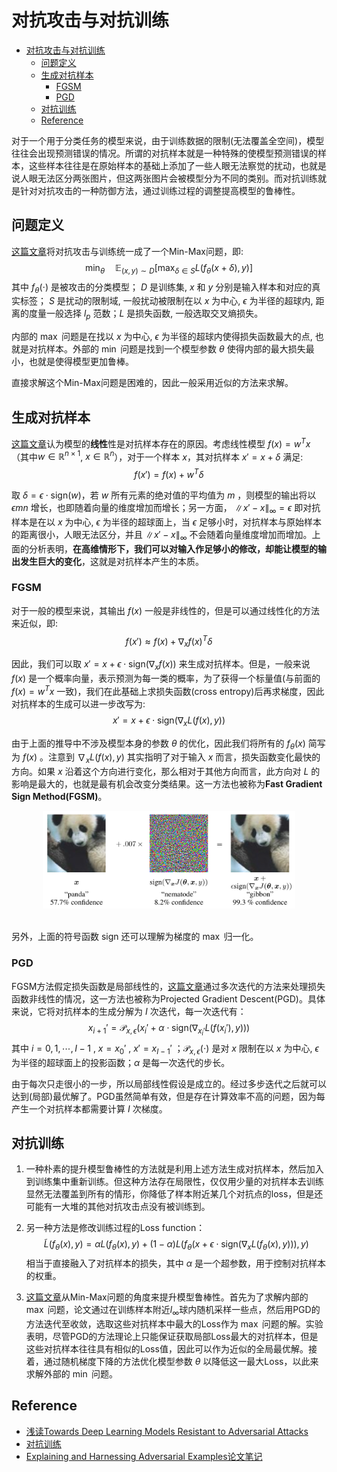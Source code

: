 # 对抗攻击与对抗训练

- [对抗攻击与对抗训练](#对抗攻击与对抗训练)
  - [问题定义](#问题定义)
  - [生成对抗样本](#生成对抗样本)
    - [FGSM](#fgsm)
    - [PGD](#pgd)
  - [对抗训练](#对抗训练)
  - [Reference](#reference)

对于一个用于分类任务的模型来说，由于训练数据的限制(无法覆盖全空间)，模型往往会出现预测错误的情况。所谓的对抗样本就是一种特殊的使模型预测错误的样本，这些样本往往是在原始样本的基础上添加了一些人眼无法察觉的扰动，也就是说人眼无法区分两张图片，但这两张图片会被模型分为不同的类别。而对抗训练就是针对对抗攻击的一种防御方法，通过训练过程的调整提高模型的鲁棒性。

## 问题定义

[这篇文章](https://arxiv.org/abs/1706.06083)将对抗攻击与训练统一成了一个Min-Max问题，即:
$$\min_{\theta}\quad \mathbb{E}_{(x,y)\sim D}\left[\max_{\delta \in S}L(f_{\theta}(x+\delta), y)\right]$$
其中 $f_\theta(\cdot)$ 是被攻击的分类模型； $D$ 是训练集, $x$ 和 $y$ 分别是输入样本和对应的真实标签； $S$ 是扰动的限制域, 一般扰动被限制在以 $x$ 为中心, $\epsilon$ 为半径的超球内, 距离的度量一般选择 $l_p$ 范数；$L$ 是损失函数, 一般选取交叉熵损失。

内部的 $\max$ 问题是在找以 $x$ 为中心, $\epsilon$ 为半径的超球内使得损失函数最大的点, 也就是对抗样本。外部的 $\min$ 问题是找到一个模型参数 $\theta$ 使得内部的最大损失最小，也就是使得模型更加鲁棒。

直接求解这个Min-Max问题是困难的，因此一般采用近似的方法来求解。

## 生成对抗样本

[这篇文章](https://arxiv.org/abs/1412.6572)认为模型的**线性**性是对抗样本存在的原因。考虑线性模型 $f(x)=w^Tx$ （其中$w\in\mathbb{R}^{n\times 1}$, $x\in\mathbb{R}^{n}$），对于一个样本 $x$，其对抗样本 $x' = x + \delta$ 满足:
$$f(x') = f(x) + w^T\delta$$

取 $\delta = \epsilon \cdot \text{sign}(w)$，若 $w$ 所有元素的绝对值的平均值为 $m$ ，则模型的输出将以 $\epsilon mn$ 增长，也即随着向量的维度增加而增长；另一方面， $\| x'-x \|_{\infty} = \epsilon$ 即对抗样本是在以 $x$ 为中心, $\epsilon$ 为半径的超球面上，当 $\epsilon$ 足够小时，对抗样本与原始样本的距离很小，人眼无法区分，并且 $\| x'-x \|_{\infty}$ 不会随着向量维度增加而增加。上面的分析表明，**在高维情形下，我们可以对输入作足够小的修改，却能让模型的输出发生巨大的变化**，这就是对抗样本产生的本质。

### FGSM

对于一般的模型来说，其输出 $f(x)$ 一般是非线性的，但是可以通过线性化的方法来近似，即:
$$f(x') \approx f(x) + \nabla_x f(x)^T\delta$$

因此，我们可以取 $x' = x + \epsilon \cdot \text{sign}(\nabla_x f(x))$ 来生成对抗样本。但是，一般来说 $f(x)$ 是一个概率向量，表示预测为每一类的概率，为了获得一个标量值(与前面的 $f(x)=w^Tx$ 一致)，我们在此基础上求损失函数(cross entropy)后再求梯度，因此对抗样本的生成可以进一步改写为:
$$x' = x + \epsilon \cdot \text{sign}(\nabla_x L(f(x), y))$$

由于上面的推导中不涉及模型本身的参数 $\theta$ 的优化，因此我们将所有的 $f_{\theta}(x)$ 简写为 $f(x)$ 。注意到 $\nabla_x L(f(x), y)$ 其实指明了对于输入 $x$ 而言，损失函数变化最快的方向。如果 $x$ 沿着这个方向进行变化，那么相对于其他方向而言，此方向对 $L$ 的影响是最大的，也就是最有机会改变分类结果。这一方法也被称为**Fast Gradient Sign Method(FGSM)**。

<div align=center>
<img src="./figs/adversarial_attack.png" width=80%/>
</div>
</br>

另外，上面的符号函数 $\text{sign}$ 还可以理解为梯度的 $\max$ 归一化。

### PGD

FGSM方法假定损失函数是局部线性的，[这篇文章](https://arxiv.org/abs/1706.06083)通过多次迭代的方法来处理损失函数非线性的情况，这一方法也被称为Projected Gradient Descent(PGD)。具体来说，它将对抗样本的生成分解为 $I$ 次迭代，每一次迭代有：
$$x_{i+1}' = \mathcal{P}_{x, \epsilon} \left( x_i'+ \alpha \cdot \text{sign}(\nabla_{x_i'} L(f(x_i'), y)) \right)$$
其中 $i=0,1,\cdots,I-1$ , $x=x_0'$ , $x'=x_{I-1}'$ ；$\mathcal{P}_{x, \epsilon}(\cdot)$ 是对 $x$ 限制在以 $x$ 为中心, $\epsilon$ 为半径的超球面上的投影函数；$\alpha$ 是每一次迭代的步长。

由于每次只走很小的一步，所以局部线性假设是成立的。经过多步迭代之后就可以达到(局部)最优解了。PGD虽然简单有效，但是存在计算效率不高的问题，因为每产生一个对抗样本都需要计算 $I$ 次梯度。

## 对抗训练

1. 一种朴素的提升模型鲁棒性的方法就是利用上述方法生成对抗样本，然后加入到训练集中重新训练。但这种方法存在局限性，仅仅用少量的对抗样本去训练显然无法覆盖到所有的情形，你降低了样本附近某几个对抗点的loss，但是还可能有一大堆的其他对抗攻击点没有被训练到。

2. 另一种方法是修改训练过程的Loss function：
$$\tilde{L}(f_\theta(x), y) = \alpha L(f_\theta(x), y) + (1-\alpha) L(f_\theta(x + \epsilon \cdot \text{sign}(\nabla_x L(f_\theta(x), y))), y)$$
相当于直接融入了对抗样本的损失，其中 $\alpha$ 是一个超参数，用于控制对抗样本的权重。

3. [这篇文章](https://arxiv.org/abs/1706.06083)从Min-Max问题的角度来提升模型鲁棒性。首先为了求解内部的 $\max$ 问题，论文通过在训练样本附近$l_{\infty}$球内随机采样一些点，然后用PGD的方法迭代至收敛，选取这些对抗样本中最大的Loss作为 $\max$ 问题的解。实验表明，尽管PGD的方法理论上只能保证获取局部Loss最大的对抗样本，但是这些对抗样本往往具有相似的Loss值，因此可以作为近似的全局最优解。接着，通过随机梯度下降的方法优化模型参数 $\theta$ 以降低这一最大Loss，以此来求解外部的 $\min$ 问题。

## Reference
- [浅读Towards Deep Learning Models Resistant to Adversarial Attacks](https://zhuanlan.zhihu.com/p/76201268)
- [对抗训练](https://www.zkxjob.com/31654)
- [Explaining and Harnessing Adversarial Examples论文笔记](https://zhuanlan.zhihu.com/p/166364358)